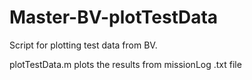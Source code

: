 # Master-BV-plotTestData
Script for plotting test data from BV.

plotTestData.m plots the results from missionLog .txt file
